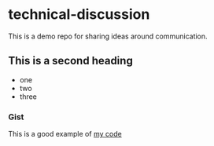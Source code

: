 # technical-discussion
This is a demo repo for sharing ideas around communication.


## This is a second heading

* one
* two
* three

### Gist

This is a good example of [my code](https://gist.github.com/carmelocs/30f3b85690a06c0bf1891989783db658)
